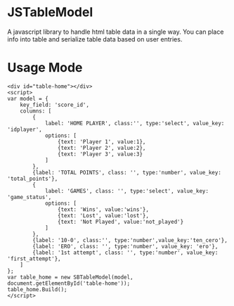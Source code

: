 # JSTableModel
A javascript library to handle html table data in a single way.
You can place info into table and serialize table data based on user entries.

# Usage Mode
```
<div id="table-home"></div>
<script>
var model = {
	key_field: 'score_id',
	columns: [
		{
			label: 'HOME PLAYER', class:'', type:'select', value_key: 'idplayer', 
			options: [
				{text: 'Player 1', value:1},
				{text: 'Player 2', value:2},
				{text: 'Player 3', value:3}
			]
		},
		{label: 'TOTAL POINTS', class: '', type:'number', value_key: 'total_points'},
		{
			label: 'GAMES', class: '', type:'select', value_key: 'game_status',
			options: [
				{text: 'Wins', value:'wins'},
				{text: 'Lost', value:'lost'},
				{text: 'Not Played', value:'not_played'}
			]
		},
		{label: '10-0', class:'', type:'number',value_key:'ten_cero'},
		{label: 'ERO', class: '', type:'number', value_key: 'ero'},
		{label: '1st attempt', class: '', type:'number', value_key: 'first_attempt'},
	]
};
var table_home = new SBTableModel(model, document.getElementById('table-home'));
table_home.Build();
</script>
```
